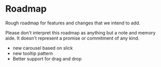 # Roadmap

Rough roadmap for features and changes that we intend to add.

Please don't interpret this roadmap as anything but a note and memory aide.
It doesn't represent a promise or commitment of any kind.

- new carousel based on slick
- new tooltip pattern
- Better support for drag and drop
